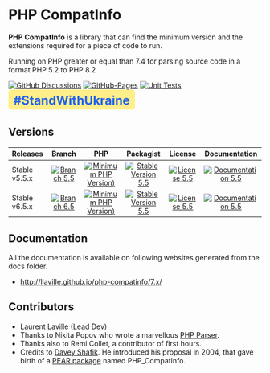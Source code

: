 <!-- markdownlint-disable MD013 -->
# PHP CompatInfo

**PHP CompatInfo** is a library that can find the minimum version and the extensions required for a piece of code to run.

Running on PHP greater or equal than 7.4 for parsing source code in a format PHP 5.2 to PHP 8.2

[![GitHub Discussions](https://img.shields.io/github/discussions/llaville/php-compatinfo)](https://github.com/llaville/php-compatinfo/discussions)
[![GitHub-Pages](https://github.com/llaville/php-compatinfo/actions/workflows/gh-pages.yml/badge.svg)](https://github.com/llaville/php-compatinfo/actions/workflows/gh-pages.yml)
[![Unit Tests](https://github.com/llaville/php-compatinfo/actions/workflows/unit-tests.yaml/badge.svg)](https://github.com/llaville/php-compatinfo/actions/workflows/unit-tests.yaml)
[![StandWithUkraine](https://raw.githubusercontent.com/vshymanskyy/StandWithUkraine/main/badges/StandWithUkraine.svg)](https://github.com/vshymanskyy/StandWithUkraine/blob/main/docs/README.md)

## Versions

| Releases | Branch | PHP | Packagist | License | Documentation |
|:------------- |:---------------:|:---------------:|:---------------:|:---------------:|:---------------:|
| Stable v5.5.x | [![Branch 5.5][Branch_55x-img]][Branch_55x] | [![Minimum PHP Version)][PHPVersion_55x-img]][PHPVersion_55x] | [![Stable Version 5.5][Packagist_55x-img]][Packagist_55x] | [![License 5.5][License_55x-img]][License_55x] | [![Documentation 5.5][Documentation_55x-img]][Documentation_55x] |
| Stable v6.5.x | [![Branch 6.5][Branch_65x-img]][Branch_65x] | [![Minimum PHP Version)][PHPVersion_65x-img]][PHPVersion_65x] | [![Stable Version 5.5][Packagist_65x-img]][Packagist_65x] | [![License 5.5][License_65x-img]][License_65x] | [![Documentation 5.5][Documentation_65x-img]][Documentation_65x] |

[Branch_55x-img]: https://img.shields.io/badge/branch-5.5-orange
[Branch_55x]: https://github.com/llaville/php-compatinfo/tree/5.5
[PHPVersion_55x-img]: https://img.shields.io/packagist/php-v/bartlett/php-compatinfo/5.5.6
[PHPVersion_55x]: https://www.php.net/supported-versions.php
[Packagist_55x-img]: https://img.shields.io/badge/packagist-v5.5.6-blue
[Packagist_55x]: https://packagist.org/packages/bartlett/php-compatinfo
[License_55x-img]: https://img.shields.io/packagist/l/bartlett/php-compatinfo
[License_55x]: https://github.com/llaville/php-compatinfo/blob/5.5/LICENSE
[Documentation_55x-img]: https://img.shields.io/badge/documentation-v5.5-green
[Documentation_55x]: https://github.com/llaville/php-compatinfo/tree/5.5/docs

[Branch_65x-img]: https://img.shields.io/badge/branch-6.5-orange
[Branch_65x]: https://github.com/llaville/php-compatinfo/tree/6.5
[PHPVersion_65x-img]: https://img.shields.io/packagist/php-v/bartlett/php-compatinfo/6.5.5
[PHPVersion_65x]: https://www.php.net/supported-versions.php
[Packagist_65x-img]: https://img.shields.io/badge/packagist-v6.5.5-blue
[Packagist_65x]: https://packagist.org/packages/bartlett/php-compatinfo
[License_65x-img]: https://img.shields.io/packagist/l/bartlett/php-compatinfo
[License_65x]: https://github.com/llaville/php-compatinfo/blob/6.5/LICENSE
[Documentation_65x-img]: https://img.shields.io/badge/documentation-v6.5-green
[Documentation_65x]: https://github.com/llaville/php-compatinfo/tree/6.5/docs

## Documentation

All the documentation is available on following websites generated from the docs folder.

- <http://llaville.github.io/php-compatinfo/7.x/>

## Contributors

* Laurent Laville (Lead Dev)
* Thanks to Nikita Popov who wrote a marvellous [PHP Parser](https://github.com/nikic/PHP-Parser).
* Thanks also to Remi Collet, a contributor of first hours.
* Credits to [Davey Shafik](https://github.com/dshafik). He introduced his proposal in 2004, that gave birth of a [PEAR package](http://pear.php.net/package/PHP_CompatInfo) named PHP_CompatInfo.
